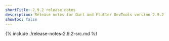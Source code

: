 ```yaml
---
shortTitle: 2.9.2 release notes
description: Release notes for Dart and Flutter DevTools version 2.9.2.
showToc: false
---
```


{% include ./release-notes-2.9.2-src.md %}
